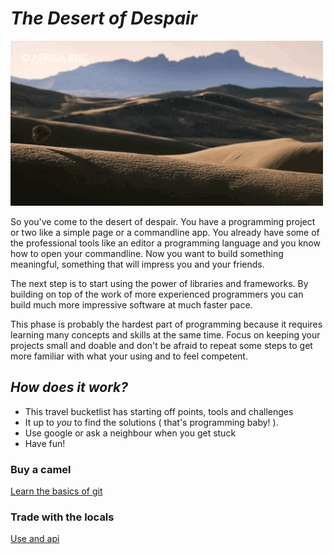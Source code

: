 # *The Desert of Despair*

![Desert](../images/desert.gif)

So you've come to the desert of despair. You have a programming project or two like a simple page or a commandline app. You already have some of the professional tools like an editor a programming language and you know how to open your commandline. Now you want to build something meaningful, something that will impress you and your friends.

The next step is to start using the power of libraries and frameworks. By building on top of the work of more experienced programmers you can build much more impressive software at much faster pace.

This phase is probably the hardest part of programming because it requires learning many concepts and skills at the same time. Focus on keeping your projects small and doable and don't be afraid to repeat some steps to get more familiar with what your using and to feel competent.

## *How does it work?*

* This travel bucketlist has starting off points, tools and challenges
* It up to *you* to find the solutions ( that's programming baby! ).
* Use google or ask a neighbour when you get stuck
* Have fun!

### Buy a camel
[Learn the basics of git](./1.buy-a-camel.md)

### Trade with the locals
[Use and api](./2.trade-with-the-locals.md)
